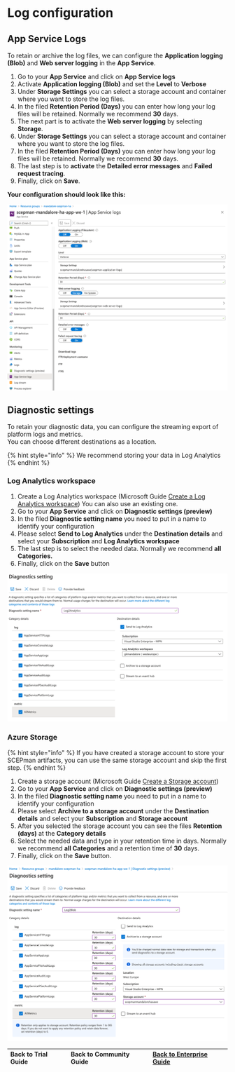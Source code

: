 # Log configuration

## App Service Logs

To retain or archive the log files, we can configure the **Application logging \(Blob\)** and **Web server logging** in the **App Service**.

1. Go to your **App Service** and click on **App Service logs**
2. Activate **Application logging \(Blob\)** and set the **Level** to **Verbose**
3. Under **Storage Settings** you can select a storage account and container where you want to store the log files.
4. In the filed **Retention Period \(Days\)** you can enter how long your log files will be retained. Normally we recommend **30** days.
5. The next part is to activate the **Web server logging** by selecting **Storage**.
6. Under **Storage Settings** you can select a storage account and container where you want to store the log files.
7. In the filed **Retention Period \(Days\)** you can enter how long your log files will be retained. Normally we recommend **30** days.
8. The last step is to **activate** the **Detailed error messages** and **Failed request tracing**.
9. Finally, click on **Save**.

**Your configuration should look like this:**

![](../.gitbook/assets/image%20%281%29.png)

## Diagnostic settings

To retain your diagnostic data, you can configure the streaming export of platform logs and metrics.  
You can choose different destinations as a location.

{% hint style="info" %}
We recommend storing your data in Log Analytics
{% endhint %}

### Log Analytics workspace

1. Create a Log Analytics workspace \(Microsoft Guide [Create a Log Analytics workspace](https://docs.microsoft.com/en-us/azure/azure-monitor/learn/quick-create-workspace#create-a-workspace)\) You can also use an existing one.
2. Go to your **App Service** and click on **Diagnostic settings \(preview\)**
3. In the filed **Diagnostic setting name** you need to put in a name to identify your configuration
4. Please select **Send to Log Analytics** under the **Destination details** and select your **Subscription** and **Log Analytics workspace**
5. The last step is to select the needed data. Normally we recommend **all Categories.**
6. Finally, click on the **Save** button

![](../.gitbook/assets/image%20%283%29.png)

### Azure Storage

{% hint style="info" %}
If you have created a storage account to store your SCEPman artifacts, you can use the same storage account and skip the first step.
{% endhint %}

1. Create a storage account \(Microsoft Guide [Create a Storage account](https://docs.microsoft.com/en-us/azure/storage/common/storage-account-create?tabs=azure-portal#create-a-storage-account)\)
2. Go to your **App Service** and click on **Diagnostic settings \(preview\)**
3. In the filed **Diagnostic setting name** you need to put in a name to identify your configuration
4. Please select **Archive to a storage account** under the **Destination details** and select your **Subscription** and **Storage account**
5. After you selected the storage account you can see the files **Retention \(days\)** at the **Category details**
6. Select the needed data and type in your retention time in days. Normally we recommend **all Categories** and a retention time of **30** days.
7. Finally, click on the **Save** button.

![](../.gitbook/assets/image%20%282%29.png)

| Back to Trial Guide | Back to Community Guide | ​[Back to Enterprise Guide](../getting-started/enterprise-guide.md#step-5-configure-log-collection)​ |
| :--- | :--- | :--- |


